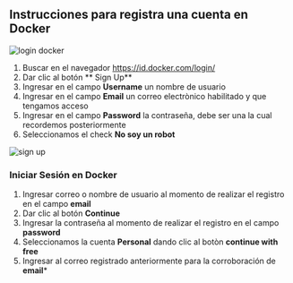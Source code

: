 ## Instrucciones para registra una cuenta en Docker

![login docker](https://user-images.githubusercontent.com/132395694/235988259-f225df22-0613-4e57-8bee-b663cf8b7cab.png)


1. Buscar en el navegador https://id.docker.com/login/
2. Dar clic al botón ** Sign Up**
3. Ingresar en el campo **Username** un nombre de usuario
4. Ingresar en el campo **Email** un correo electrònico habilitado y que tengamos acceso
5. Ingresar en el campo **Password** la contraseña, debe ser una la cual recordemos posteriormente
6. Seleccionamos el check **No soy un robot**

![sign up](https://user-images.githubusercontent.com/132395694/235988443-290604fb-b242-47e6-9b14-7068d1a46aef.jpeg)

### Iniciar Sesión en Docker

1. Ingresar correo o nombre de usuario al momento de realizar el registro en el campo **email**
2. Dar clic al botón **Continue**
3. Ingresar la contraseña al momento de realizar el registro en el campo **password**
4. Seleccionamos la cuenta **Personal** dando clic al botòn **continue with free**
5. Ingresar al correo registrado anteriormente para la corroboración de **email***
